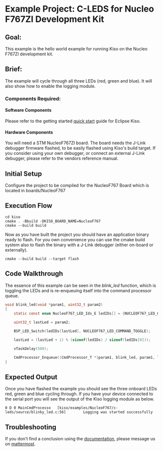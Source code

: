 
# Example Project: C-LEDS for Nucleo F767ZI Development Kit

## Goal:
This example is the hello world example for running Kiso on the Nucleo F767ZI development kit.


## Brief:
The example will cycle through all three LEDs (red, green and blue). It will also show how to enable the logging module.

### Components Required:

#### Software Components
Please refer to the getting started [quick start](http://http://kiso.rempler.de:1313/user-guide/quick_start.html) guide for Eclipse Kiso. 

#### Hardware Components
You will need a STM NucleoF767ZI board. The board needs the J-Link debugger firmware flashed, to be easily flashed using Kiso's build target.
If you consider using your own debugger, or connect an external J-Link debugger, please refer to the vendors reference manual.


##  Initial Setup
Configure the project to be compiled for the NucleoF767 Board which is located in boards/NucleoF767

## Execution Flow
```
cd kiso
cmake . -Bbuild -DKISO_BOARD_NAME=NucleoF767
cmake --build build
```
Now as you have built the project you should have an application binary ready to flash.
For you own convenience you can use the cmake build system also to flash the binary with a J-Link debugger (either on-board or externally).
```
cmake --build build --target flash
```


## Code Walkthrough

The essence of this example can be seen in the *blink_led* function, which is toggling the LEDs and is re-enqueuing itself into the command processor queue.

```c
void blink_led(void *param1, uint32_t param2)
{
    static const enum NucleoF767_LED_Ids_E ledIDs[] = {NUCLEOF767_LED_GREEN_ID, NUCLEOF767_LED_BLUE_ID, NUCLEOF767_LED_RED_ID};

    uint32_t lastLed = param2;

    BSP_LED_Switch(ledIDs[lastLed], NUCLEOF767_LED_COMMAND_TOGGLE);

    lastLed = (lastLed + 1) % (sizeof(ledIDs) / sizeof(ledIDs[0]));

    vTaskDelay(500);

    CmdProcessor_Enqueue((CmdProcessor_T *)param1, blink_led, param1, lastLed);
}
```

## Expected Output

Once you have flashed the example you should see the three onboard LEDs red, green and blue cycling through. 
If you have your device connected to the serial port you will see the output of the Kiso logging module as below.
```
0 D 0 MainCmdProcesso   [kiso/examples/NucleoF767/c-leds/source/blinky_led.c:56]        Logging was started successfully
```

## Troubleshooting

If you don't find a conclusion using the [documentation](http://http://kiso.rempler.de:1313), please message us on [mattermost](mattermost.eclipse.org/eclipse/channels/kiso).